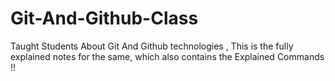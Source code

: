 # Git-And-Github-Class

Taught Students About Git And Github technologies , This is the fully explained notes for the same, which also contains the Explained Commands !! 

